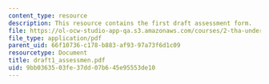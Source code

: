 ```yaml
---
content_type: resource
description: This resource contains the first draft assessment form.
file: https://ol-ocw-studio-app-qa.s3.amazonaws.com/courses/2-tha-undergraduate-thesis-for-course-2-a-january-iap-2007/9bb0363503fe37dd07b645e95553de10_draft1_assessmen.pdf
file_type: application/pdf
parent_uid: 66f10736-c178-b883-af93-97a73f6d1c09
resourcetype: Document
title: draft1_assessmen.pdf
uid: 9bb03635-03fe-37dd-07b6-45e95553de10
---
```

